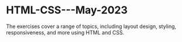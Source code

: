 # HTML-CSS---May-2023

The exercises cover a range of topics, including layout design, styling, responsiveness, and more using HTML and CSS.
